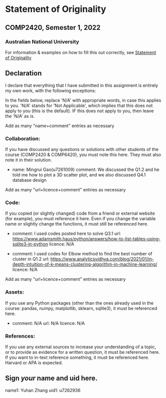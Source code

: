 # Statement of Originality
## COMP2420, Semester 1, 2022
### Australian National University

For information & examples on how to fill this out correctly, see [Statement of Originality](https://cs.anu.edu.au/courses/comp2420/resources/faq/#statement-of-originality)

## Declaration
  I declare that everything that I have submitted in this assignment is entirely my own work, with the following exceptions:

In the fields below, replace 'N/A' with appropriate words, in case this applies
to you.  'N/A' stands for 'Not Applicable', which implies that this does not
apply to you (this is the default).  IF this does not apply to you, then leave the 'N/A' as is.

Add as many "name+comment" entries as necessary

### Collaboration:
If you have discussed any questions or solutions with other students of the course (COMP2420 & COMP6420), you must note this here. They must also note it in their solution.

  - name: Mingrui Gao(u7261009)
    comment: We discussed the Q1.2 and he told me how to plot a 3D scatter plot, and we also discussed Q4.1 database design


Add as many "url+licence+comment" entries as necessary

### Code:
If you copied (or slightly changed) code from a friend or external website (for example), you must reference it here. Even if you change the variable name or slightly change the functions, it must still be referenced here.


  - comment: I used codes posted here to solve Q3.1
    url: https://www.adamsmith.haus/python/answers/how-to-list-tables-using-sqlite3-in-python
    licence: N/A
    
  - comment: I used codes for Elbow method to find the best number of cluster in Q1.2
    url: https://www.analyticsvidhya.com/blog/2021/01/in-depth-intuition-of-k-means-clustering-algorithm-in-machine-learning/
    licence: N/A


Add as many "url+licence+comment" entries as necessary

### Assets:
If you use any Python packages (other than the ones already used in the course: pandas, numpy, matplotlib, sklearn, sqlite3), it must be referenced here. 


  - comment: N/A
    url: N/A
    licence: N/A


### References:
If you use any external sources to increase your understanding of a topic, or to provide as evidence for a written question, it must be referenced here. If you want to in-text reference something, it must be referenced here. Harvard or APA is expected.


## Sign *your* name and uid here.

name1: Yuhan Zhang
uid1: u7262936
